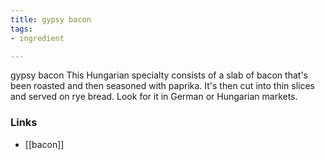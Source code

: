 ```yaml
---
title: gypsy bacon
tags:
- ingredient

---
```

gypsy bacon This Hungarian specialty consists of a slab of bacon that's been roasted and then seasoned with paprika. It's then cut into thin slices and served on rye bread. Look for it in German or Hungarian markets.

### Links

* [[bacon]]
